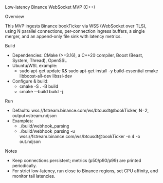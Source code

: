 Low-latency Binance WebSocket MVP (C++)

Overview

This MVP ingests Binance bookTicker via WSS (WebSocket over TLS), using N parallel connections, per-connection ingress buffers, a single merger, and an append-only file sink with latency metrics.

Build

- Dependencies: CMake (>=3.16), a C++20 compiler, Boost (Beast, System, Thread), OpenSSL
- Ubuntu/WSL example:
  - sudo apt-get update && sudo apt-get install -y build-essential cmake libboost-all-dev libssl-dev
- Configure & build:
  - cmake -S . -B build
  - cmake --build build -j

Run

- Defaults: wss://fstream.binance.com/ws/btcusdt@bookTicker, N=2, output=stream.ndjson
- Examples:
  - ./build/webhook_parsing
  - ./build/webhook_parsing -u wss://fstream.binance.com/ws/btcusdt@bookTicker -n 4 -o out.ndjson

Notes

- Keep connections persistent; metrics (p50/p90/p99) are printed periodically.
- For strict low-latency, run close to Binance regions, set CPU affinity, and monitor tail latencies.


